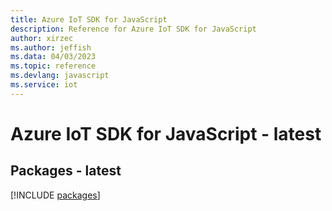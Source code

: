 ```yaml
---
title: Azure IoT SDK for JavaScript
description: Reference for Azure IoT SDK for JavaScript
author: xirzec
ms.author: jeffish
ms.data: 04/03/2023
ms.topic: reference
ms.devlang: javascript
ms.service: iot
---
```

# Azure IoT SDK for JavaScript - latest
## Packages - latest
[!INCLUDE [packages](iot-index.md)]